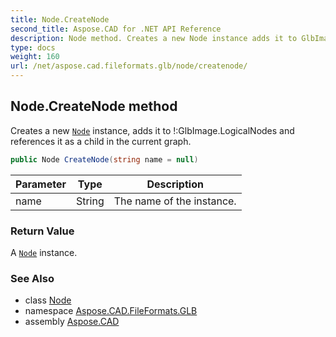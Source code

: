 ```yaml
---
title: Node.CreateNode
second_title: Aspose.CAD for .NET API Reference
description: Node method. Creates a new Node instance adds it to GlbImage.LogicalNodes and references it as a child in the current graph
type: docs
weight: 160
url: /net/aspose.cad.fileformats.glb/node/createnode/
---
```

## Node.CreateNode method

Creates a new [`Node`](../) instance, adds it to !:GlbImage.LogicalNodes and references it as a child in the current graph.

```csharp
public Node CreateNode(string name = null)
```

| Parameter | Type | Description |
| --- | --- | --- |
| name | String | The name of the instance. |

### Return Value

A [`Node`](../) instance.

### See Also

* class [Node](../)
* namespace [Aspose.CAD.FileFormats.GLB](../../node/)
* assembly [Aspose.CAD](../../../)


